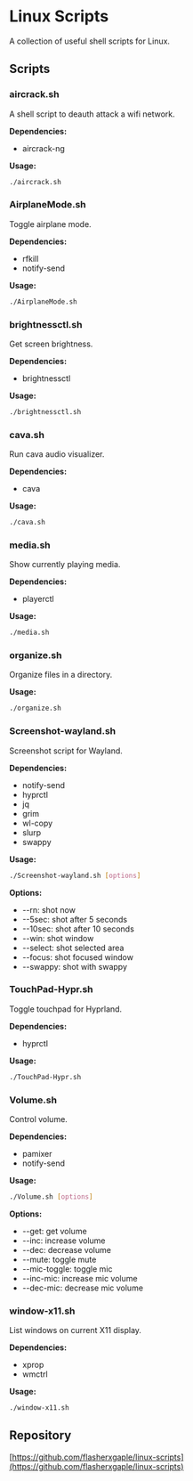# Linux Scripts

A collection of useful shell scripts for Linux.

## Scripts

### aircrack.sh

A shell script to deauth attack a wifi network.

**Dependencies:**
* aircrack-ng

**Usage:**
```bash
./aircrack.sh
```

### AirplaneMode.sh

Toggle airplane mode.

**Dependencies:**
* rfkill
* notify-send

**Usage:**
```bash
./AirplaneMode.sh
```

### brightnessctl.sh

Get screen brightness.

**Dependencies:**
* brightnessctl

**Usage:**
```bash
./brightnessctl.sh
```

### cava.sh

Run cava audio visualizer.

**Dependencies:**
* cava

**Usage:**
```bash
./cava.sh
```

### media.sh

Show currently playing media.

**Dependencies:**
* playerctl

**Usage:**
```bash
./media.sh
```

### organize.sh

Organize files in a directory.

**Usage:**
```bash
./organize.sh
```

### Screenshot-wayland.sh

Screenshot script for Wayland.

**Dependencies:**
* notify-send
* hyprctl
* jq
* grim
* wl-copy
* slurp
* swappy

**Usage:**
```bash
./Screenshot-wayland.sh [options]
```
**Options:**
* --rn: shot now
* --5sec: shot after 5 seconds
* --10sec: shot after 10 seconds
* --win: shot window
* --select: shot selected area
* --focus: shot focused window
* --swappy: shot with swappy

### TouchPad-Hypr.sh

Toggle touchpad for Hyprland.

**Dependencies:**
* hyprctl

**Usage:**
```bash
./TouchPad-Hypr.sh
```

### Volume.sh

Control volume.

**Dependencies:**
* pamixer
* notify-send

**Usage:**
```bash
./Volume.sh [options]
```
**Options:**
* --get: get volume
* --inc: increase volume
* --dec: decrease volume
* --mute: toggle mute
* --mic-toggle: toggle mic
* --inc-mic: increase mic volume
* --dec-mic: decrease mic volume

### window-x11.sh

List windows on current X11 display.

**Dependencies:**
* xprop
* wmctrl

**Usage:**
```bash
./window-x11.sh
```

## Repository

[https://github.com/flasherxgaple/linux-scripts](https://github.com/flasherxgaple/linux-scripts)